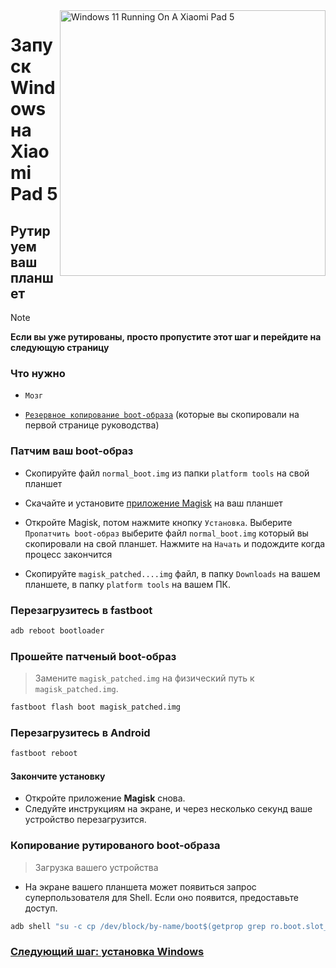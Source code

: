<img align="right" src="https://raw.githubusercontent.com/erdilS/Port-Windows-11-Xiaomi-Pad-5/main/nabu.png" width="425" alt="Windows 11 Running On A Xiaomi Pad 5">

# Запуск Windows на Xiaomi Pad 5

## Рутируем ваш планшет
> [!NOTE]
> **Если вы уже рутированы, просто пропустите этот шаг и перейдите на следующую страницу**

### Что нужно
- ```Мозг```
  
- [```Резервное копирование boot-образа```](/guide/Russian/1-partition-ru.md#Make-a-backup-of-your-existing-boot-image) (которые вы скопировали на первой странице руководства)

### Патчим ваш boot-образ
- Скопируйте файл ```normal_boot.img``` из папки ```platform tools``` на свой планшет

- Скачайте и установите [приложение Magisk](https://github.com/topjohnwu/Magisk/releases/latest) на ваш планшет
  
-  Откройте Magisk, потом нажмите кнопку ```Установка```. Выберите ```Пропатчить boot-образ``` выберите файл ```normal_boot.img``` который вы скопировали на свой планшет. Нажмите на ```Начать``` и подождите когда процесс закончится
  
- Скопируйте ```magisk_patched....img``` файл, в папку ```Downloads``` на вашем планшете, в папку ```platform tools``` на вашем ПК. 

### Перезагрузитесь в fastboot
```cmd
adb reboot bootloader
```

### Прошейте патченый boot-образ
> Замените `magisk_patched.img` на физический путь к ```magisk_patched.img```.
```cmd
fastboot flash boot magisk_patched.img
```

### Перезагрузитесь в Android
```cmd
fastboot reboot
```

#### Закончите установку
- Откройте приложение **Magisk** снова.
- Следуйте инструкциям на экране, и через несколько секунд ваше устройство перезагрузится.

### Копирование рутированого boot-образа
> Загрузка вашего устройства

- На экране вашего планшета может появиться запрос суперпользователя для Shell. Если оно появится, предоставьте доступ.
```cmd
adb shell "su -c cp /dev/block/by-name/boot$(getprop grep ro.boot.slot_suffix) /sdcard/rooted_boot.img" & adb pull /sdcard/rooted_boot.img
```

### [Следующий шаг: установка Windows](https://github.com/Andrew-star2008/Port-Windows-11-Xiaomi-Pad-5/blob/main/guide/Russian/3-install-ru.md)
